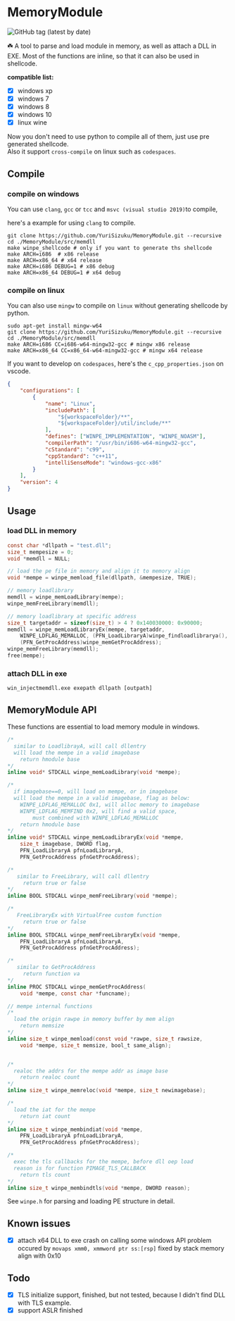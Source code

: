 # MemoryModule  

![GitHub tag (latest by date)](https://img.shields.io/github/v/tag/yurisizuku/memorymodule?color=green&label=MemoryModule)  

☘️ A tool to parse and load module in memory, as well as attach a DLL in EXE.
Most of the functions are inline, so that it can also be used in shellcode.

**compatible list:**

- [x] windows xp
- [x] windows 7
- [x] windows 8
- [x] windows 10
- [x] linux wine

Now you don't need to use python to compile all of them, just use pre generated shellcode.  
Also it support `cross-compile` on linux such as `codespaces`.

## Compile

### compile on windows

You can use `clang`, `gcc` or `tcc`  and `msvc (visual studio 2019)`to compile,  

here's a example for using `clang` to compile.  

```shell
git clone https://github.com/YuriSizuku/MemoryModule.git --recursive
cd ./MemoryModule/src/memdll
make winpe_shellcode # only if you want to generate ths shellcode
make ARCH=i686  # x86 release
make ARCH=x86_64 # x64 release 
make ARCH=i686 DEBUG=1 # x86 debug
make ARCH=x86_64 DEBUG=1 # x64 debug
```

### compile on linux

You can also use `mingw` to compile on `linux` without generating shellcode by python.  

```shell
sudo apt-get install mingw-w64
git clone https://github.com/YuriSizuku/MemoryModule.git --recursive
cd ./MemoryModule/src/memdll
make ARCH=i686 CC=i686-w64-mingw32-gcc # mingw x86 release
make ARCH=x86_64 CC=x86_64-w64-mingw32-gcc # mingw x64 release
```

If you want to develop on `codespaces`, here's the `c_cpp_properties.json` on vscode.  

```json
{
    "configurations": [
        {
            "name": "Linux",
            "includePath": [
                "${workspaceFolder}/**",
                "${workspaceFolder}/util/include/**"
            ],
            "defines": ["WINPE_IMPLEMENTATION", "WINPE_NOASM"],
            "compilerPath": "/usr/bin/i686-w64-mingw32-gcc",
            "cStandard": "c99",
            "cppStandard": "c++11",
            "intelliSenseMode": "windows-gcc-x86"
        }
    ],
    "version": 4
}

```

## Usage

### load DLL in memory

```c
const char *dllpath = "test.dll";
size_t mempesize = 0;
void *memdll = NULL;

// load the pe file in memory and align it to memory align
void *mempe = winpe_memload_file(dllpath, &mempesize, TRUE); 

// memory loadlibrary
memdll = winpe_memLoadLibrary(mempe);
winpe_memFreeLibrary(memdll);

// memory loadlibrary at specific address
size_t targetaddr = sizeof(size_t) > 4 ? 0x140030000: 0x90000;
memdll = winpe_memLoadLibraryEx(mempe, targetaddr, 
    WINPE_LDFLAG_MEMALLOC, (PFN_LoadLibraryA)winpe_findloadlibrarya(), 
    (PFN_GetProcAddress)winpe_memGetProcAddress);
winpe_memFreeLibrary(memdll);
free(mempe);
```

### attach DLL in exe

```shell
win_injectmemdll.exe exepath dllpath [outpath]
```

## MemoryModule API

These functions are essential to load memory module in windows.  

```c
/*
  similar to LoadlibrayA, will call dllentry
  will load the mempe in a valid imagebase
    return hmodule base
*/
inline void* STDCALL winpe_memLoadLibrary(void *mempe);

/*
  if imagebase==0, will load on mempe, or in imagebase
  will load the mempe in a valid imagebase, flag as below:
    WINPE_LDFLAG_MEMALLOC 0x1, will alloc memory to imagebase
    WINPE_LDFLAG_MEMFIND 0x2, will find a valid space, 
        must combined with WINPE_LDFLAG_MEMALLOC
    return hmodule base
*/
inline void* STDCALL winpe_memLoadLibraryEx(void *mempe, 
    size_t imagebase, DWORD flag,
    PFN_LoadLibraryA pfnLoadLibraryA, 
    PFN_GetProcAddress pfnGetProcAddress);

/*
   similar to FreeLibrary, will call dllentry
     return true or false
*/
inline BOOL STDCALL winpe_memFreeLibrary(void *mempe);

/*
   FreeLibraryEx with VirtualFree custom function
     return true or false
*/
inline BOOL STDCALL winpe_memFreeLibraryEx(void *mempe, 
    PFN_LoadLibraryA pfnLoadLibraryA, 
    PFN_GetProcAddress pfnGetProcAddress);

/*
   similar to GetProcAddress
     return function va
*/
inline PROC STDCALL winpe_memGetProcAddress(
    void *mempe, const char *funcname);

// mempe internal functions
/*
  load the origin rawpe in memory buffer by mem align
    return memsize
*/
inline size_t winpe_memload(const void *rawpe, size_t rawsize, 
    void *mempe, size_t memsize, bool_t same_align);


/*
  realoc the addrs for the mempe addr as image base
    return realoc count
*/
inline size_t winpe_memreloc(void *mempe, size_t newimagebase);

/*
  load the iat for the mempe
    return iat count
*/
inline size_t winpe_membindiat(void *mempe, 
    PFN_LoadLibraryA pfnLoadLibraryA, 
    PFN_GetProcAddress pfnGetProcAddress);

/*
  exec the tls callbacks for the mempe, before dll oep load
  reason is for function PIMAGE_TLS_CALLBACK
    return tls count
*/
inline size_t winpe_membindtls(void *mempe, DWORD reason);
```

See `winpe.h`  for parsing and loading PE structure in detail.

## Known issues

- [x] attach x64 DLL to exe crash on calling some windows API
  problem occured by `movaps xmm0, xmmword ptr ss:[rsp]`
  fixed by stack memory align with 0x10  

## Todo

- [x] TLS initialize support, finished, but not tested, because I didn't find DLL with TLS example.  
- [x] support ASLR finished  
